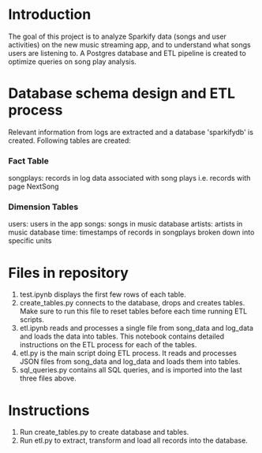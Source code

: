 # Introduction
The goal of this project is to analyze Sparkify data (songs and user activities) on the new music streaming app, and to understand what songs users are listening to. A Postgres database and ETL pipeline is created to optimize queries on song play analysis.

# Database schema design and ETL process
Relevant information from logs are extracted and a database 'sparkifydb' is created. Following tables are created:
### Fact Table
songplays: records in log data associated with song plays i.e. records with page NextSong
### Dimension Tables
users: users in the app
songs: songs in music database
artists: artists in music database
time: timestamps of records in songplays broken down into specific units

# Files in repository
1. test.ipynb displays the first few rows of each table.
2. create_tables.py connects to the database, drops and creates tables. Make sure to run this file to reset tables before each time running ETL scripts. 
3. etl.ipynb reads and processes a single file from song_data and log_data and loads the data into tables. This notebook contains detailed instructions on the ETL process for each of the tables.
4. etl.py is the main script doing ETL process. It reads and processes JSON files from song_data and log_data and loads them into tables. 
5. sql_queries.py contains all SQL queries, and is imported into the last three files above.

# Instructions
1. Run create_tables.py to create database and tables.
2. Run etl.py to extract, transform and load all records into the database.

